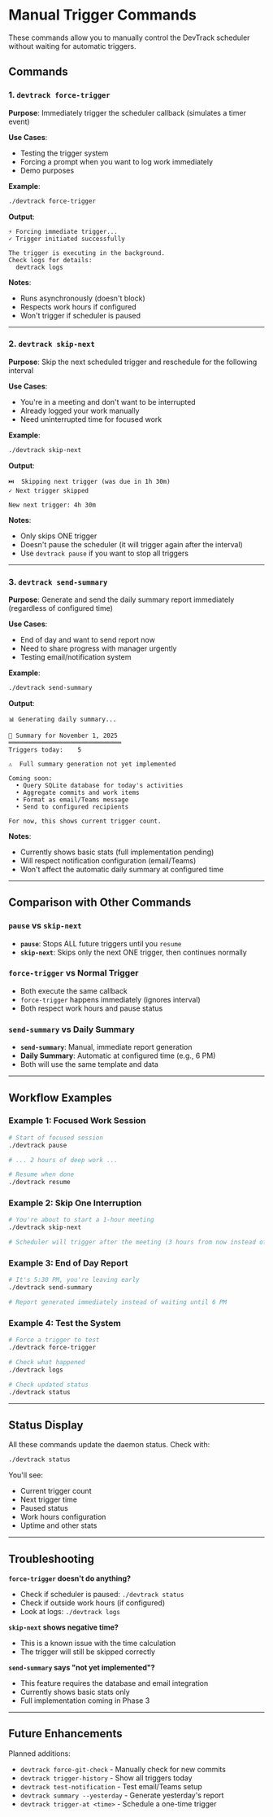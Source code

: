# Manual Trigger Commands

These commands allow you to manually control the DevTrack scheduler without waiting for automatic triggers.

## Commands

### 1. `devtrack force-trigger`
**Purpose**: Immediately trigger the scheduler callback (simulates a timer event)

**Use Cases**:
- Testing the trigger system
- Forcing a prompt when you want to log work immediately
- Demo purposes

**Example**:
```bash
./devtrack force-trigger
```

**Output**:
```
⚡ Forcing immediate trigger...
✓ Trigger initiated successfully

The trigger is executing in the background.
Check logs for details:
  devtrack logs
```

**Notes**:
- Runs asynchronously (doesn't block)
- Respects work hours if configured
- Won't trigger if scheduler is paused

---

### 2. `devtrack skip-next`
**Purpose**: Skip the next scheduled trigger and reschedule for the following interval

**Use Cases**:
- You're in a meeting and don't want to be interrupted
- Already logged your work manually
- Need uninterrupted time for focused work

**Example**:
```bash
./devtrack skip-next
```

**Output**:
```
⏭️  Skipping next trigger (was due in 1h 30m)
✓ Next trigger skipped

New next trigger: 4h 30m
```

**Notes**:
- Only skips ONE trigger
- Doesn't pause the scheduler (it will trigger again after the interval)
- Use `devtrack pause` if you want to stop all triggers

---

### 3. `devtrack send-summary`
**Purpose**: Generate and send the daily summary report immediately (regardless of configured time)

**Use Cases**:
- End of day and want to send report now
- Need to share progress with manager urgently
- Testing email/notification system

**Example**:
```bash
./devtrack send-summary
```

**Output**:
```
📊 Generating daily summary...

📅 Summary for November 1, 2025
═══════════════════════════════
Triggers today:    5

⚠️  Full summary generation not yet implemented

Coming soon:
  • Query SQLite database for today's activities
  • Aggregate commits and work items
  • Format as email/Teams message
  • Send to configured recipients

For now, this shows current trigger count.
```

**Notes**:
- Currently shows basic stats (full implementation pending)
- Will respect notification configuration (email/Teams)
- Won't affect the automatic daily summary at configured time

---

## Comparison with Other Commands

### `pause` vs `skip-next`
- **`pause`**: Stops ALL future triggers until you `resume`
- **`skip-next`**: Skips only the next ONE trigger, then continues normally

### `force-trigger` vs Normal Trigger
- Both execute the same callback
- `force-trigger` happens immediately (ignores interval)
- Both respect work hours and pause status

### `send-summary` vs Daily Summary
- **`send-summary`**: Manual, immediate report generation
- **Daily Summary**: Automatic at configured time (e.g., 6 PM)
- Both will use the same template and data

---

## Workflow Examples

### Example 1: Focused Work Session
```bash
# Start of focused session
./devtrack pause

# ... 2 hours of deep work ...

# Resume when done
./devtrack resume
```

### Example 2: Skip One Interruption
```bash
# You're about to start a 1-hour meeting
./devtrack skip-next

# Scheduler will trigger after the meeting (3 hours from now instead of 2)
```

### Example 3: End of Day Report
```bash
# It's 5:30 PM, you're leaving early
./devtrack send-summary

# Report generated immediately instead of waiting until 6 PM
```

### Example 4: Test the System
```bash
# Force a trigger to test
./devtrack force-trigger

# Check what happened
./devtrack logs

# Check updated status
./devtrack status
```

---

## Status Display

All these commands update the daemon status. Check with:
```bash
./devtrack status
```

You'll see:
- Current trigger count
- Next trigger time
- Paused status
- Work hours configuration
- Uptime and other stats

---

## Troubleshooting

**`force-trigger` doesn't do anything?**
- Check if scheduler is paused: `./devtrack status`
- Check if outside work hours (if configured)
- Look at logs: `./devtrack logs`

**`skip-next` shows negative time?**
- This is a known issue with the time calculation
- The trigger will still be skipped correctly

**`send-summary` says "not yet implemented"?**
- This feature requires the database and email integration
- Currently shows basic stats only
- Full implementation coming in Phase 3

---

## Future Enhancements

Planned additions:
- `devtrack force-git-check` - Manually check for new commits
- `devtrack trigger-history` - Show all triggers today
- `devtrack test-notification` - Test email/Teams setup
- `devtrack summary --yesterday` - Generate yesterday's report
- `devtrack trigger-at <time>` - Schedule a one-time trigger
